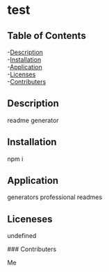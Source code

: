 # test

  ## Table of Contents
  -[Description](##Description)
  <br >
  -[Installation](##Installation)
  <br >
  -[Application](##Application)
  <br >
  -[Licenses](##Lincenses)
  <br >
  -[Contributers](###Contributers)

  ## Description 
  <p> readme generator </p>
  
  ## Installation 
  <p> npm i </p>

  ## Application
  <p> generators professional readmes </p>

  ## Liceneses
  <p> undefined </p>
  ### Contributers

  <p> Me </P>


